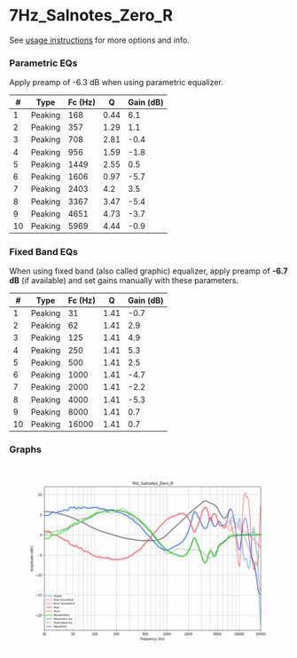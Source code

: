 # 7Hz_Salnotes_Zero_R
See [usage instructions](https://github.com/jaakkopasanen/AutoEq#usage) for more options and info.

### Parametric EQs
Apply preamp of -6.3 dB when using parametric equalizer.

|   # | Type    |   Fc (Hz) |    Q |   Gain (dB) |
|-----|---------|-----------|------|-------------|
|   1 | Peaking |       168 | 0.44 |         6.1 |
|   2 | Peaking |       357 | 1.29 |         1.1 |
|   3 | Peaking |       708 | 2.81 |        -0.4 |
|   4 | Peaking |       956 | 1.59 |        -1.8 |
|   5 | Peaking |      1449 | 2.55 |         0.5 |
|   6 | Peaking |      1606 | 0.97 |        -5.7 |
|   7 | Peaking |      2403 | 4.2  |         3.5 |
|   8 | Peaking |      3367 | 3.47 |        -5.4 |
|   9 | Peaking |      4651 | 4.73 |        -3.7 |
|  10 | Peaking |      5969 | 4.44 |        -0.9 |

### Fixed Band EQs
When using fixed band (also called graphic) equalizer, apply preamp of **-6.7 dB** (if available) and set gains manually with these parameters.

|   # | Type    |   Fc (Hz) |    Q |   Gain (dB) |
|-----|---------|-----------|------|-------------|
|   1 | Peaking |        31 | 1.41 |        -0.7 |
|   2 | Peaking |        62 | 1.41 |         2.9 |
|   3 | Peaking |       125 | 1.41 |         4.9 |
|   4 | Peaking |       250 | 1.41 |         5.3 |
|   5 | Peaking |       500 | 1.41 |         2.5 |
|   6 | Peaking |      1000 | 1.41 |        -4.7 |
|   7 | Peaking |      2000 | 1.41 |        -2.2 |
|   8 | Peaking |      4000 | 1.41 |        -5.3 |
|   9 | Peaking |      8000 | 1.41 |         0.7 |
|  10 | Peaking |     16000 | 1.41 |         0.7 |

### Graphs
![](./7Hz_Salnotes_Zero_R.png)
